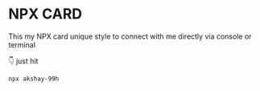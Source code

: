 # NPX CARD
This my NPX card unique style to connect with me directly via console or terminal

👇 just hit 
```bash
npx akshay-99h
```
